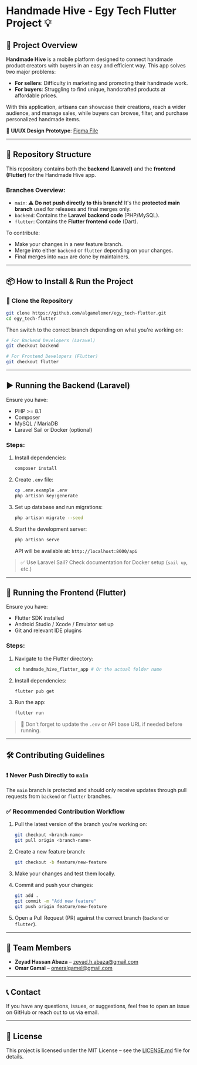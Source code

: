 # Handmade Hive - Egy Tech Flutter Project 💡

## 🧾 Project Overview

**Handmade Hive** is a mobile platform designed to connect handmade product creators with buyers in an easy and efficient way. This app solves two major problems:
- **For sellers**: Difficulty in marketing and promoting their handmade work.
- **For buyers**: Struggling to find unique, handcrafted products at affordable prices.


With this application, artisans can showcase their creations, reach a wider audience, and manage sales, while buyers can browse, filter, and purchase personalized handmade items.

🔗 **UI/UX Design Prototype**: [Figma File](https://www.figma.com/design/tS4CHRDGdDVWxxklB7e6aa/Handmade-Hive-Prototype-(Copy)?node-id=1-2117&t=NA1DrAdoZQY826Rc-0)

---

## 🧩 Repository Structure

This repository contains both the **backend (Laravel)** and the **frontend (Flutter)** for the Handmade Hive app.

### Branches Overview:

- `main`: ⚠️ **Do not push directly to this branch!** It's the **protected main branch** used for releases and final merges only.
- `backend`: Contains the **Laravel backend code** (PHP/MySQL).
- `flutter`: Contains the **Flutter frontend code** (Dart).
  
To contribute:
- Make your changes in a new feature branch.
- Merge into either `backend` or `flutter` depending on your changes.
- Final merges into `main` are done by maintainers.

---

## 📦 How to Install & Run the Project

### 🔁 Clone the Repository

```bash
git clone https://github.com/algamelomer/egy_tech-flutter.git
cd egy_tech-flutter
```

Then switch to the correct branch depending on what you're working on:

```bash
# For Backend Developers (Laravel)
git checkout backend

# For Frontend Developers (Flutter)
git checkout flutter
```

---

## ▶️ Running the Backend (Laravel)

Ensure you have:
- PHP >= 8.1
- Composer
- MySQL / MariaDB
- Laravel Sail or Docker (optional)

### Steps:

1. Install dependencies:
   ```bash
   composer install
   ```

2. Create `.env` file:
   ```bash
   cp .env.example .env
   php artisan key:generate
   ```

3. Set up database and run migrations:
   ```bash
   php artisan migrate --seed
   ```

4. Start the development server:
   ```bash
   php artisan serve
   ```
   API will be available at: `http://localhost:8000/api`

> ✅ Use Laravel Sail? Check documentation for Docker setup (`sail up`, etc.)

---

## 📱 Running the Frontend (Flutter)

Ensure you have:
- Flutter SDK installed
- Android Studio / Xcode / Emulator set up
- Git and relevant IDE plugins

### Steps:

1. Navigate to the Flutter directory:
   ```bash
   cd handmade_hive_flutter_app # Or the actual folder name
   ```

2. Install dependencies:
   ```bash
   flutter pub get
   ```

3. Run the app:
   ```bash
   flutter run
   ```

> 📌 Don't forget to update the `.env` or API base URL if needed before running.

---

## 🛠️ Contributing Guidelines

### ❗ Never Push Directly to `main`

The `main` branch is protected and should only receive updates through pull requests from `backend` or `flutter` branches.

### ✅ Recommended Contribution Workflow

1. Pull the latest version of the branch you're working on:
   ```bash
   git checkout <branch-name>
   git pull origin <branch-name>
   ```

2. Create a new feature branch:
   ```bash
   git checkout -b feature/new-feature
   ```

3. Make your changes and test them locally.

4. Commit and push your changes:
   ```bash
   git add .
   git commit -m "Add new feature"
   git push origin feature/new-feature
   ```

5. Open a Pull Request (PR) against the correct branch (`backend` or `flutter`).

---

## 👥 Team Members

- **Zeyad Hassan Abaza** – zeyad.h.abaza@gmail.com
- **Omar Gamal** – omeralgamel@gmail.com

---

## 📞 Contact

If you have any questions, issues, or suggestions, feel free to open an issue on GitHub or reach out to us via email.

---

## 📜 License

This project is licensed under the MIT License – see the [LICENSE.md](LICENSE.md) file for details.
